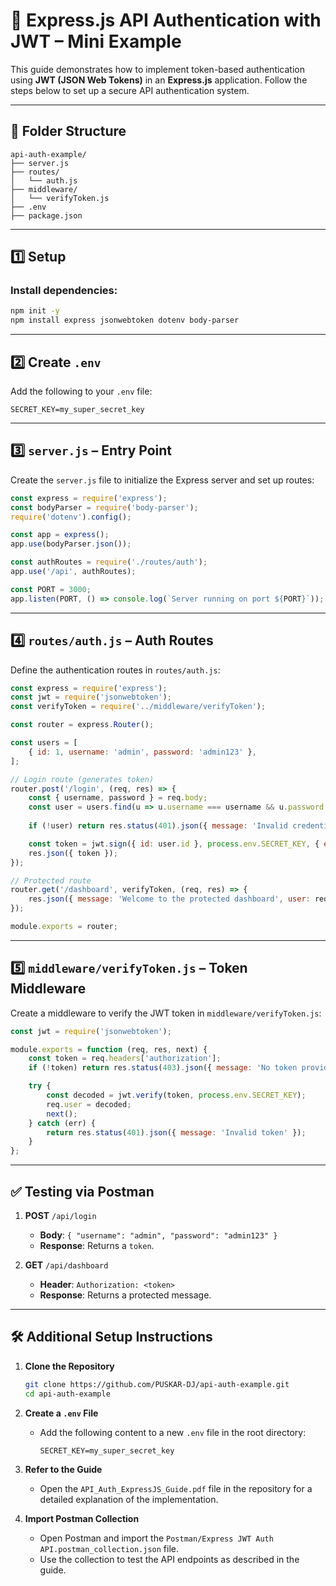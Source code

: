 # 🔐 Express.js API Authentication with JWT – Mini Example

This guide demonstrates how to implement token-based authentication using **JWT (JSON Web Tokens)** in an **Express.js** application. Follow the steps below to set up a secure API authentication system.

---

## 📁 Folder Structure

```
api-auth-example/
├── server.js
├── routes/
│   └── auth.js
├── middleware/
│   └── verifyToken.js
├── .env
├── package.json
```

---

## 1️⃣ Setup

### Install dependencies:

```bash
npm init -y
npm install express jsonwebtoken dotenv body-parser
```

---

## 2️⃣ Create `.env`

Add the following to your `.env` file:

```env
SECRET_KEY=my_super_secret_key
```

---

## 3️⃣ `server.js` – Entry Point

Create the `server.js` file to initialize the Express server and set up routes:

```js
const express = require('express');
const bodyParser = require('body-parser');
require('dotenv').config();

const app = express();
app.use(bodyParser.json());

const authRoutes = require('./routes/auth');
app.use('/api', authRoutes);

const PORT = 3000;
app.listen(PORT, () => console.log(`Server running on port ${PORT}`));
```

---

## 4️⃣ `routes/auth.js` – Auth Routes

Define the authentication routes in `routes/auth.js`:

```js
const express = require('express');
const jwt = require('jsonwebtoken');
const verifyToken = require('../middleware/verifyToken');

const router = express.Router();

const users = [
    { id: 1, username: 'admin', password: 'admin123' },
];

// Login route (generates token)
router.post('/login', (req, res) => {
    const { username, password } = req.body;
    const user = users.find(u => u.username === username && u.password === password);
    
    if (!user) return res.status(401).json({ message: 'Invalid credentials' });

    const token = jwt.sign({ id: user.id }, process.env.SECRET_KEY, { expiresIn: '1h' });
    res.json({ token });
});

// Protected route
router.get('/dashboard', verifyToken, (req, res) => {
    res.json({ message: 'Welcome to the protected dashboard', user: req.user });
});

module.exports = router;
```

---

## 5️⃣ `middleware/verifyToken.js` – Token Middleware

Create a middleware to verify the JWT token in `middleware/verifyToken.js`:

```js
const jwt = require('jsonwebtoken');

module.exports = function (req, res, next) {
    const token = req.headers['authorization'];
    if (!token) return res.status(403).json({ message: 'No token provided' });

    try {
        const decoded = jwt.verify(token, process.env.SECRET_KEY);
        req.user = decoded;
        next();
    } catch (err) {
        return res.status(401).json({ message: 'Invalid token' });
    }
};
```

---

## ✅ Testing via Postman

1. **POST** `/api/login`  
     - **Body**: `{ "username": "admin", "password": "admin123" }`  
     - **Response**: Returns a `token`.

2. **GET** `/api/dashboard`  
     - **Header**: `Authorization: <token>`  
     - **Response**: Returns a protected message.

---

## 🛠️ Additional Setup Instructions

1. **Clone the Repository**
   ```bash
   git clone https://github.com/PUSKAR-DJ/api-auth-example.git
   cd api-auth-example
   ```

2. **Create a `.env` File**
   - Add the following content to a new `.env` file in the root directory:
     ```env
     SECRET_KEY=my_super_secret_key
     ```

3. **Refer to the Guide**
   - Open the `API_Auth_ExpressJS_Guide.pdf` file in the repository for a detailed explanation of the implementation.

4. **Import Postman Collection**
   - Open Postman and import the `Postman/Express JWT Auth API.postman_collection.json` file.
   - Use the collection to test the API endpoints as described in the guide.